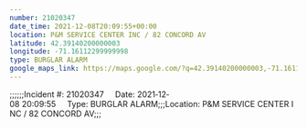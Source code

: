 ```yaml
---
number: 21020347
date_time: 2021-12-08T20:09:55+00:00
location: P&M SERVICE CENTER INC / 82 CONCORD AV
latitude: 42.39140200000003
longitude: -71.16112299999998
type: BURGLAR ALARM
google_maps_link: https://maps.google.com/?q=42.39140200000003,-71.16112299999998
---
```


;;;;;;Incident #: 21020347     Date: 2021‐12‐08 20:09:55     Type: BURGLAR ALARM;;;Location: P&M SERVICE CENTER INC / 82 CONCORD AV;;;
